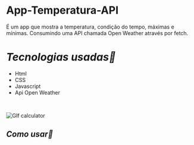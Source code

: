 # App-Temperatura-API
É um app que mostra a temperatura, condição do tempo, máximas e mínimas. Consumindo uma API chamada Open Weather através por fetch.

# <em>Tecnologias usadas🚀</em>

<ul>
<li>Html</li>
<li>CSS</li>
<li>Javascript</li>
<li>Api Open Weather</li>


</ul>
<br>

![GIf calculator](https://user-images.githubusercontent.com/101435336/184159216-0a130348-77c6-4427-854c-47c311f3f747.gif)

<h2><em>Como usar📕</em> </h2>
